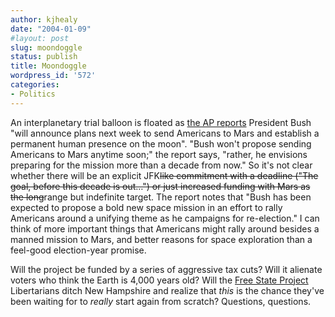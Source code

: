 ```yaml
---
author: kjhealy
date: "2004-01-09"
#layout: post
slug: moondoggle
status: publish
title: Moondoggle
wordpress_id: '572'
categories:
- Politics
---
```


An interplanetary trial balloon is floated as [the AP reports](http://story.news.yahoo.com/news?tmpl=story&u=/ap/20040109/ap_on_go_pr_wh/bush_space) President Bush "will announce plans next week to send Americans to Mars and establish a permanent human presence on the moon". "Bush won't propose sending Americans to Mars anytime soon;" the report says, "rather, he envisions preparing for the mission more than a decade from now." So it's not clear whether there will be an explicit JFK~~like commitment with a deadline ("The goal, before this decade is out…") or just increased funding with Mars as the long~~range but indefinite target. The report notes that "Bush has been expected to propose a bold new space mission in an effort to rally Americans around a unifying theme as he campaigns for re-election." I can think of more important things that Americans might rally around besides a manned mission to Mars, and better reasons for space exploration than a feel-good election-year promise.

Will the project be funded by a series of aggressive tax cuts? Will it alienate voters who think the Earth is 4,000 years old? Will the [Free State Project](http://www.freestateproject.org/) Libertarians ditch New Hampshire and realize that *this* is the chance they've been waiting for to *really* start again from scratch? Questions, questions.
